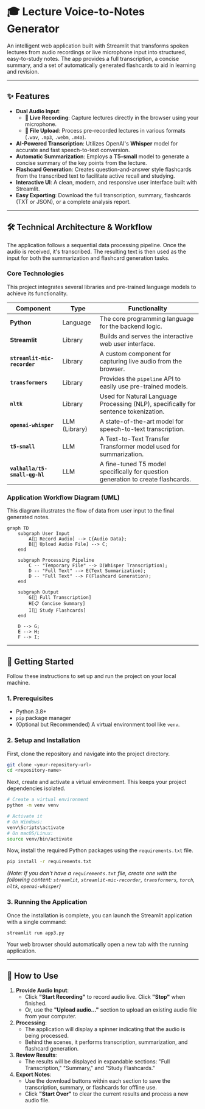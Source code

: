 # 🎓 Lecture Voice-to-Notes Generator

An intelligent web application built with Streamlit that transforms spoken lectures from audio recordings or live microphone input into structured, easy-to-study notes. The app provides a full transcription, a concise summary, and a set of automatically generated flashcards to aid in learning and revision.

-----

## ✨ Features

  * **Dual Audio Input**:
      * **🎤 Live Recording**: Capture lectures directly in the browser using your microphone.
      * **📁 File Upload**: Process pre-recorded lectures in various formats (`.wav`, `.mp3`, `.webm`, `.m4a`).
  * **AI-Powered Transcription**: Utilizes OpenAI's **Whisper** model for accurate and fast speech-to-text conversion.
  * **Automatic Summarization**: Employs a **T5-small** model to generate a concise summary of the key points from the lecture.
  * **Flashcard Generation**: Creates question-and-answer style flashcards from the transcribed text to facilitate active recall and studying.
  * **Interactive UI**: A clean, modern, and responsive user interface built with Streamlit.
  * **Easy Exporting**: Download the full transcription, summary, flashcards (TXT or JSON), or a complete analysis report.

-----

## 🛠️ Technical Architecture & Workflow

The application follows a sequential data processing pipeline. Once the audio is received, it's transcribed. The resulting text is then used as the input for both the summarization and flashcard generation tasks.

### Core Technologies

This project integrates several libraries and pre-trained language models to achieve its functionality.

| Component                  | Type            | Functionality                                                 |
| -------------------------- | --------------- | ------------------------------------------------------------- |
| **Python** | Language        | The core programming language for the backend logic.          |
| **Streamlit** | Library         | Builds and serves the interactive web user interface.         |
| **`streamlit-mic-recorder`** | Library         | A custom component for capturing live audio from the browser. |
| **`transformers`** | Library         | Provides the `pipeline` API to easily use pre-trained models. |
| **`nltk`** | Library         | Used for Natural Language Processing (NLP), specifically for sentence tokenization. |
| **`openai-whisper`** | LLM (Library)   | A state-of-the-art model for speech-to-text transcription.    |
| **`t5-small`** | LLM             | A Text-to-Text Transfer Transformer model used for summarization. |
| **`valhalla/t5-small-qg-hl`**| LLM             | A fine-tuned T5 model specifically for question generation to create flashcards. |

### Application Workflow Diagram (UML)

This diagram illustrates the flow of data from user input to the final generated notes.

```mermaid
graph TD
    subgraph User Input
        A[🎤 Record Audio] --> C{Audio Data};
        B[📁 Upload Audio File] --> C;
    end

    subgraph Processing Pipeline
        C -- "Temporary File" --> D(Whisper Transcription);
        D -- "Full Text" --> E(Text Summarization);
        D -- "Full Text" --> F(Flashcard Generation);
    end

    subgraph Output
        G[📝 Full Transcription]
        H[📋 Concise Summary]
        I[🎯 Study Flashcards]
    end

    D --> G;
    E --> H;
    F --> I;
```

-----

## 🚀 Getting Started

Follow these instructions to set up and run the project on your local machine.

### 1\. Prerequisites

  * Python 3.8+
  * `pip` package manager
  * (Optional but Recommended) A virtual environment tool like `venv`.

### 2\. Setup and Installation

First, clone the repository and navigate into the project directory.

```bash
git clone <your-repository-url>
cd <repository-name>
```

Next, create and activate a virtual environment. This keeps your project dependencies isolated.

```bash
# Create a virtual environment
python -m venv venv

# Activate it
# On Windows:
venv\Scripts\activate
# On macOS/Linux:
source venv/bin/activate
```

Now, install the required Python packages using the `requirements.txt` file.

```bash
pip install -r requirements.txt
```

*(Note: If you don't have a `requirements.txt` file, create one with the following content: `streamlit`, `streamlit-mic-recorder`, `transformers`, `torch`, `nltk`, `openai-whisper`)*

### 3\. Running the Application

Once the installation is complete, you can launch the Streamlit application with a single command:

```bash
streamlit run app3.py
```

Your web browser should automatically open a new tab with the running application.

-----

## 📖 How to Use

1.  **Provide Audio Input**:
      * Click **"Start Recording"** to record audio live. Click **"Stop"** when finished.
      * Or, use the **"Upload audio..."** section to upload an existing audio file from your computer.
2.  **Processing**:
      * The application will display a spinner indicating that the audio is being processed.
      * Behind the scenes, it performs transcription, summarization, and flashcard generation.
3.  **Review Results**:
      * The results will be displayed in expandable sections: "Full Transcription," "Summary," and "Study Flashcards."
4.  **Export Notes**:
      * Use the download buttons within each section to save the transcription, summary, or flashcards for offline use.
      * Click **"Start Over"** to clear the current results and process a new audio file.
